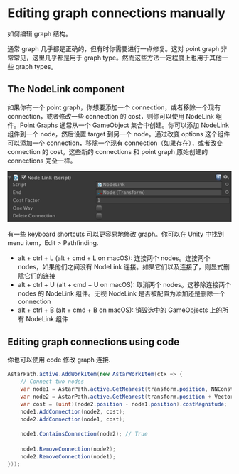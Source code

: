 # Editing graph connections manually

如何编辑 graph 结构。

通常 graph 几乎都是正确的，但有时你需要进行一点修复。这对 point graph 非常常见，这里几乎都是用于 graph type。然而这些方法一定程度上也用于其他一些 graph types。

## The NodeLink component

如果你有一个 point graph，你想要添加一个 connection，或者移除一个现有 connection，或者修改一些 connection 的 cost，则你可以使用 NodeLink 组件。Point Graphs 通常从一个 GameObject 集合中创建。你可以添加 NodeLink 组件到一个 node，然后设置 target 到另一个 node。通过改变 options 这个组件可以添加一个 connection，移除一个现有 connection（如果存在），或者改变 connection 的 cost。这些新的 connections 和 point graph 原始创建的 connections 完全一样。

![nodelink](../../Image/nodelink.png)

有一些 keyboard shortcuts 可以更容易地修改 graph。你可以在 Unity 中找到 menu item，Edit > Pathfinding.

- alt + ctrl + L (alt + cmd + L on macOS): 连接两个 nodes。连接两个 nodes，如果他们之间没有 NodeLink 连接。如果它们以及连接了，则显式删除它们的连接
- alt + ctrl + U (alt + cmd + U on macOS): 取消两个 nodes。这移除连接两个 nodes 的 NodeLink 组件。无视 NodeLink 是否被配置为添加还是删除一个 connection
- alt + ctrl + B (alt + cmd + B on macOS): 销毁选中的 GameObjects 上的所有 NodeLink 组件

## Editing graph connections using code

你也可以使用 code 修改 graph 连接.

```C#
AstarPath.active.AddWorkItem(new AstarWorkItem(ctx => {
    // Connect two nodes
    var node1 = AstarPath.active.GetNearest(transform.position, NNConstraint.None).node;
    var node2 = AstarPath.active.GetNearest(transform.position + Vector3.right, NNConstraint.None).node;
    var cost = (uint)(node2.position - node1.position).costMagnitude;
    node1.AddConnection(node2, cost);
    node2.AddConnection(node1, cost);

    node1.ContainsConnection(node2); // True

    node1.RemoveConnection(node2);
    node2.RemoveConnection(node1);
}));
```